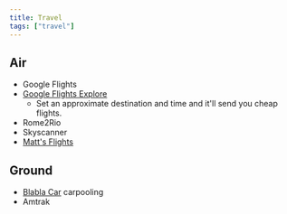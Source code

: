 ```yaml
---
title: Travel
tags: ["travel"]
---
```


## Air

- Google Flights
- [Google Flights Explore](https://www.google.com/travel/explore)
  - Set an approximate destination and time and it'll send you cheap flights.
- Rome2Rio
- Skyscanner
- [Matt's Flights](https://www.mattsflights.com)

## Ground

- [Blabla Car](https://www.blablacar.com) carpooling
- Amtrak
